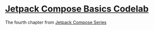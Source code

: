 # [Jetpack Compose Basics Codelab](https://developer.android.com/codelabs/jetpack-compose-basics)

The fourth chapter from [Jetpack Compose Series](https://developer.android.com/courses/pathways/compose)
